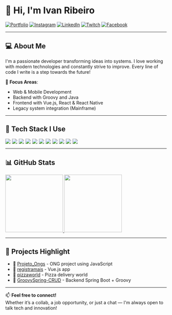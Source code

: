 
# 👋 Hi, I'm Ivan Ribeiro

[![Portfolio](https://img.shields.io/website?label=ivanribeiro.dev.br&style=for-the-badge&url=http://ivanribeiro.dev.br/)](http://ivanribeiro.dev.br/)
[![Instagram](https://img.shields.io/badge/-Instagram-E4405F?style=for-the-badge&logo=instagram&logoColor=white)](https://www.instagram.com/ivanribeirodf/)
[![LinkedIn](https://img.shields.io/badge/-LinkedIn-0077B5?style=for-the-badge&logo=linkedin&logoColor=white)](https://www.linkedin.com/in/ivanribeirodf/)
[![Twitch](https://img.shields.io/badge/-Twitch-9146FF?style=for-the-badge&logo=twitch&logoColor=white)](https://www.twitch.tv/ivanribeirodf)
[![Facebook](https://img.shields.io/badge/-Facebook-1877F2?style=for-the-badge&logo=facebook&logoColor=white)](https://www.facebook.com/ivan.ribeiro.18)

---

## 💻 About Me

I'm a passionate developer transforming ideas into systems. I love working with modern technologies and constantly strive to improve. Every line of code I write is a step towards the future!

🎯 **Focus Areas**:
- Web & Mobile Development
- Backend with Groovy and Java
- Frontend with Vue.js, React & React Native
- Legacy system integration (Mainframe)

---

## 🧰 Tech Stack I Use

<div style="display: flex; flex-wrap: wrap; gap: 5px;">
  <img src="https://img.shields.io/badge/Rexx%20Mainframe-z%2FOS?style=for-the-badge&color=red" />
  <img src="https://img.shields.io/badge/HTML5-E34F26?style=for-the-badge&logo=html5&logoColor=white" />
  <img src="https://img.shields.io/badge/CSS3-1572B6?style=for-the-badge&logo=css3&logoColor=white" />
  <img src="https://img.shields.io/badge/Spring%20Boot-z%2FOS?style=for-the-badge&color=green" />
  <img src="https://img.shields.io/badge/JavaScript-323330?style=for-the-badge&logo=javascript&logoColor=F7DF1E" />
  <img src="https://img.shields.io/badge/TypeScript-007ACC?style=for-the-badge&logo=typescript&logoColor=white" />
  <img src="https://img.shields.io/badge/Node.js-43853D?style=for-the-badge&logo=node.js&logoColor=white" />
  <img src="https://img.shields.io/badge/React-20232A?style=for-the-badge&logo=react&logoColor=61DAFB" />
  <img src="https://img.shields.io/badge/React_Native-20232A?style=for-the-badge&logo=react&logoColor=61DAFB" />
  <img src="https://img.shields.io/badge/Vue.js-35495E?style=for-the-badge&logo=vue.js&logoColor=4FC08D" />
  <img src="https://img.shields.io/badge/PostgreSQL-316192?style=for-the-badge&logo=postgresql&logoColor=white" />
</div>

---

## 📊 GitHub Stats

<a href="https://github.com/ivanribeirodf">
  <img height=180 src="https://github-readme-stats.vercel.app/api?username=ivanribeirodf&theme=dracula&show_icons=true&count_private=true" />
</a>
<a href="https://github.com/ivanribeirodf">
  <img height=180 src="https://github-readme-stats.vercel.app/api/top-langs/?username=ivanribeirodf&layout=compact&theme=dracula" />
</a>

---

## 🚀 Projects Highlight

- 🔗 [Projeto_Ongs](https://github.com/ivanribeirodf/Projeto_Ongs) - ONG project using JavaScript
- 🔗 [registramais](https://github.com/ivanribeirodf/registramais) - Vue.js app
- 🔗 [pizzaworld](https://github.com/ivanribeirodf/pizzaworld) - Pizza delivery world
- 🔗 [GroovySpring-CRUD](https://github.com/ivanribeirodf/GroovySpring-CRUD.git) - Backend Spring Boot + Groovy

---

📫 **Feel free to connect!**  
Whether it’s a collab, a job opportunity, or just a chat — I'm always open to talk tech and innovation!
